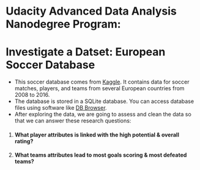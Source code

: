 # Udacity Advanced Data Analysis Nanodegree Program:
# Investigate a Datset: European Soccer Database

* This soccer database comes from [Kaggle](https://www.kaggle.com/hugomathien/soccer). It contains data for soccer matches, players, and teams from several European countries from 2008 to 2016.
* The database is stored in a SQLite database. You can access database files using software like [DB Browser](https://sqlitebrowser.org/).
* After exploring the data, we are going to assess and clean the data so that we can answer these research questions:

1. #### What player attributes is linked with the high potential & overall rating?
2. #### What teams attributes lead to most goals scoring & most defeated teams?